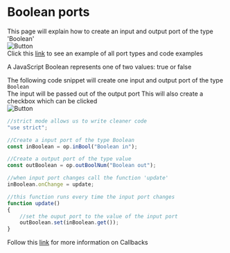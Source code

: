 # Boolean ports

This page will explain how to create an input and output port of the type 'Boolean'<br>
![Button](../img/creating_ports_boolean_port_color.png) <br>
Click this [link](https://cables.gl/ui/#/project/5b9f692e671e52e512ab3af3) to see an example of all port types and code examples

A JavaScript Boolean represents one of two values: true or false

The following code snippet will create one input and output port of the type `Boolean`<br>
The input  will be passed out of the output port
This will also create a checkbox which can be clicked<br>
![Button](../img/creating_ports_boolean_checkbox_ui_pane.png)

```javascript
//strict mode allows us to write cleaner code
"use strict";

//Create a input port of the type Boolean
const inBoolean = op.inBool("Boolean in");

//Create a output port of the type value
const outBoolean = op.outBoolNum("Boolean out");

//when input port changes call the function 'update'
inBoolean.onChange = update;

//this function runs every time the input port changes
function update()
{
    //set the ouput port to the value of the input port
    outBoolean.set(inBoolean.get());
}
```

Follow this [link](../../dev_callbacks/dev_callbacks) for more information on Callbacks






